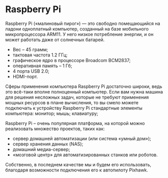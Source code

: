 Raspberry Pi
============

Raspberry Pi («малиновый пирог») — это свободно помещающийся на ладони одноплатный компьютер, созданный на базе мобильного микропроцессора ARM11. У него низкое потребление энергии, и он может работать даже от солнечных батарей.

* Вес – 45 грамм;
* тактовая частота 1.2 ГГц;
* графическое ядро в процессоре Broadcom BCM2837;
* оперативная память – 1 Гб;
* 4 порта USB 2.0;
* HDMI-порт.
 
Сферы применения компьютера Raspberry Pi достаточно широки, ведь это всё-таки вполне полноценный компьютер. Если вам нужна машина для решения несложных задач, которые не требуют применения мощных ресурсов в плане вычисления, то вы смело можете подключать к устройству Raspberry Pi стандартные элементы компьютера: монитор; мышь; клавиатуру;

Raspberry Pi – очень популярная платформа, на которой можно реализовать множество проектов, таких как:

* сервер домашней автоматизации (или система «умный дом»);
* сервер хранения данных (NAS);
* домашний медиа-сервер;
* «мозговой центр» для автоматизированных станков или роботов.
 
Собственно, в последнем качестве мы и будем его использовать, благодаря возможности подключения его к автопилоту Pixhawk.

